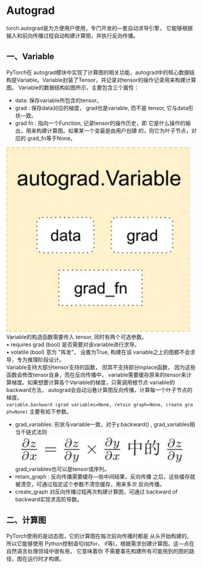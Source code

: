 # Autograd  
torch.autograd是为方便用户使用，专门开发的—套自动求导引擎， 它能够根据输入和前向传播过程自动构建计算图，并执行反向传播。
## 一、Variable  
PyTorch在 autograd模块中实现了计算图的相关功能，autograd中的核心数据结构是Variable。Variable封装了Tensor，并记录对tensor的操作记录用来构建计算图。 Variable的数据结构如图所示，主要包含三个属性：  
* data: 保存variable所包含的tensor。  
* grad : 保存data对应的梯度， grad也是variable, 而不是 tensor, 它与data形状—致。
* grad fn : 指向一个Function, 记录tensor的操作历史，即 它是什么操作的输出，用来构建计算图。如果某一个变最是由用户创建 的，则它为叶子节点，对应的 grad_fn等于None。  
  
![](../imgs/11.png)  
Variable的构造函数需要传入 tensor, 同时有两个可选参数。  
• requires grad (bool) 是否需要对该variable进行求导。  
• volatile (bool) 意为 "挥发”， 设置为True, 构建在该 variable之上的图都不会求导，专为推理阶段设计。  
Variable支持大部分tensor支持的函数， 但其不支持部分inplace函数， 因为这些函数会修改tensor自身，而在反向传播中， variable需要缓存原来的tensor来计算梯度。如果想要计算各个Variable的梯度，只需调用根节点 variable的backward方法， autograd会自动沿巷计算图反向传播，计算每一个叶子节点的梯度。  
`variable.backward (grad variables=None, retain graph=None, create gra ph=None)` 主要有如下参数。  
* grad_variables: 形状与variable一致，对于y.backward() , grad_variables相当千链式法则![](../imgs/12.png)  
grad_variables也可以是tensor或序列。  
* retain_graph : 反向传播需要缓存—些中间结果，反向传播 之后，这些缓存就被清空，可通过指定这个参数不清空缓存，用来多次 反向传播。
* create_graph 对反向传播过程再次构建计算图，可通过 backward of backward实现求高阶导数。  
  
## 二、计算图  
PyTorch使用的是动态图，它的计算图在每次前向传播时都是 从头开始构建的，所以它能够使用 Python控制语句(如for、 if等)，根据需求创建计算图。这—点在自然语言处理领域中很有用， 它意味着你 不需要事先构建所有可能用到的图的路径，图在运行时才构建。  


